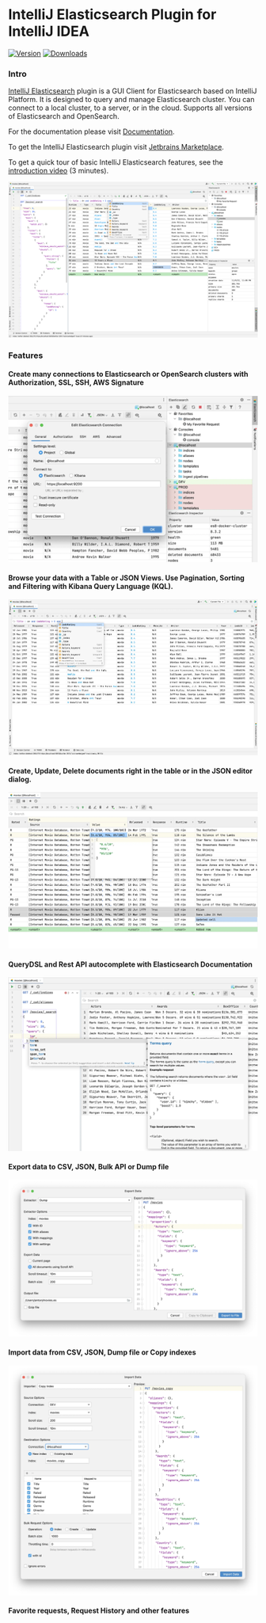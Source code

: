 # IntelliJ Elasticsearch Plugin for IntelliJ IDEA

[![Version](https://img.shields.io/jetbrains/plugin/v/org.elasticsearch4idea.svg)](https://plugins.jetbrains.com/plugin/org.elasticsearch4idea)
[![Downloads](https://img.shields.io/jetbrains/plugin/d/org.elasticsearch4idea.svg)](https://plugins.jetbrains.com/plugin/org.elasticsearch4idea)

### Intro

[IntelliJ Elasticsearch](https://www.intellij-elasticsearch.com/) plugin is a GUI Client for Elasticsearch based on IntelliJ Platform.
It is designed to query and manage Elasticsearch cluster.
You can connect to a local cluster, to a server, or in the cloud.
Supports all versions of Elasticsearch and OpenSearch.

For the documentation please visit [Documentation](https://www.intellij-elasticsearch.com/docs/getting-started/overview/).

To get the IntelliJ Elasticsearch plugin visit [Jetbrains Marketplace](https://plugins.jetbrains.com/plugin/14512-elasticsearch).


To get a quick tour of basic IntelliJ Elasticsearch features, see the [introduction video](https://youtu.be/lSsnPGMG830) (3 minutes).

![IntelliJ Elasticsearch plugin](images/IntelliJ-Elasticsearch-plugin.webp)

### Features

#### Create many connections to Elasticsearch or OpenSearch clusters with Authorization, SSL, SSH, AWS Signature
![multiple connections to ES](images/multiple_connections_to_elasticsearch.webp)


#### Browse your data with a Table or JSON Views. Use Pagination, Sorting and Filtering with Kibana Query Language (KQL).
![browse and manage indices](images/browse_and_manage_data.webp)


#### Create, Update, Delete documents right in the table or in the JSON editor dialog.
![Create, Update, Delete documents](images/crud.webp)


#### QueryDSL and Rest API autocomplete with Elasticsearch Documentation
![queryDSL autocomplete](images/QueryDSL_autocomplete.webp)


#### Export data to CSV, JSON, Bulk API or Dump file
![Export data](images/export_data.webp)


#### Import data from CSV, JSON, Dump file or Copy indexes
![Import data](images/import_data.webp)


#### Favorite requests, Request History and other features
